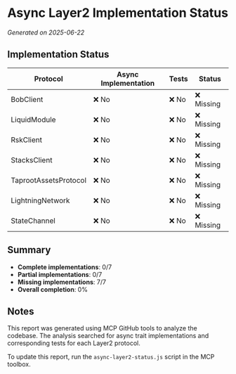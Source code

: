 # Async Layer2 Implementation Status

*Generated on 2025-06-22*

## Implementation Status

| Protocol | Async Implementation | Tests | Status |
|----------|----------------------|-------|--------|
| BobClient | ❌ No | ❌ No | ❌ Missing |
| LiquidModule | ❌ No | ❌ No | ❌ Missing |
| RskClient | ❌ No | ❌ No | ❌ Missing |
| StacksClient | ❌ No | ❌ No | ❌ Missing |
| TaprootAssetsProtocol | ❌ No | ❌ No | ❌ Missing |
| LightningNetwork | ❌ No | ❌ No | ❌ Missing |
| StateChannel | ❌ No | ❌ No | ❌ Missing |

## Summary

- **Complete implementations**: 0/7
- **Partial implementations**: 0/7
- **Missing implementations**: 7/7
- **Overall completion**: 0%

## Notes

This report was generated using MCP GitHub tools to analyze the codebase. The analysis searched for async trait implementations and corresponding tests for each Layer2 protocol.

To update this report, run the `async-layer2-status.js` script in the MCP toolbox.
